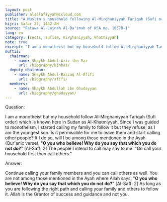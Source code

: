 ```yaml
---
layout: post
publisher: alsalafiyyah@icloud.com
title: "A Muslim's household following Al-Mirghaniyyah Tariqah (Sufi order)"
hijri: Safar 27, 1442 AH
source: "Fatawa Al-Lajnah Al-Da'imah of KSA no. 10578-1"
lang: en
category: [sects, sufism, mirghaniyyah, khatmiyyah]
note: true
excerpt: "I am a monotheist but my household follow Al-Mirghaniyyah Tariqah (Sufi order) which is known here in Sudan as Al-Khatmiyyah. Since I was guided to monotheism, I started calling my family to follow it but they refuse, as I am the youngest son."
muftis:
  chairman: 
    - name: Shaykh Abdul-Aziz ibn Baz
      url: /biography/binbaz/
  deputy_chairman:
    - name: Shaykh Abdul-Razzaq Al-Afifi
      url: /biography/afifi/
  members: 
    - name: Shaykh Abdullah ibn Ghudayyan
      url: /biography/ghudayyan/
---
```


Question:

I am a monotheist but my household follow Al-Mirghaniyyah Tariqah (Sufi order) which is known here in Sudan as Al-Khatmiyyah. Since I was guided to monotheism, I started calling my family to follow it but they refuse, as I am the youngest son. Is it permissible for me to leave them and start calling other people? If I do so, will I be among those mentioned in the Ayah (Qur'anic verse), "**O you who believe! Why do you say that which you do not do?**" [Al-Saff: 2] The people I intend to call may say to me: "Go call your household first then call others." 

Answer:

Continue calling your family members and you can call others as well. You are not among those mentioned in the Ayah where Allah says: "**O you who believe! Why do you say that which you do not do?**" [Al-Saff: 2] As long as you are following the right path and calling your family and others to follow it. Allah is the Grantor of success and guidance and not you.
